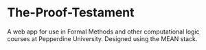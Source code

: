 # The-Proof-Testament
A web app for use in Formal Methods and other computational logic courses at Pepperdine University. Designed using the MEAN stack.
